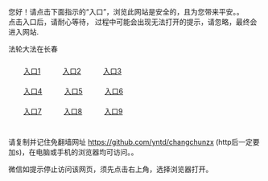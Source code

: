 您好！请点击下面指示的“入口”，浏览此网站是安全的，且为您带来平安。。 <br/>
点击入口后，请耐心等待， 过程中可能会出现无法打开的提示，请忽略，最终会进入网站. </br>

法轮大法在长春<br/>
<div style="padding:10px"><a style="margin:20px" target="_blank" href="https://dotb032ouq1xj.cloudfront.net/2Qpsp?iohhqv" id="ccLink1" rel="nofollow">入口1</a> <a target="_blank" style="margin:20px" href="https://d3f9o5dpjcytf1.cloudfront.net/2Qpsp?agtpnj" id="ccLink2" rel="nofollow">入口2</a> <a style="margin:20px" target="_blank" href="https://de78ddiaj8k1y.cloudfront.net/2Qpsp?hdlatiox" id="ccLink3" rel="nofollow">入口3</a></div>

<div style="padding:10px" ><a style="margin:20px" target="_blank" href="https://dotb032ouq1xj.cloudfront.net/2Qpsp?iohhqv" id="ccLink4" rel="nofollow">入口4</a> <a style="margin:20px" href="https://d3f9o5dpjcytf1.cloudfront.net/2Qpsp?agtpnj" target="_blank" id="ccLink5" rel="nofollow">入口5</a> <a style="margin:20px" href="https://de78ddiaj8k1y.cloudfront.net/2Qpsp?hdlatiox" target="_blank" id="ccLink6" rel="nofollow">入口6</a></div>

<div style="padding:10px"><a style="margin:20px" target="_blank" href="https://dotb032ouq1xj.cloudfront.net/2Qpsp?iohhqv" id="ccLink7" rel="nofollow">入口7</a> <a style="margin:20px" href="https://d3f9o5dpjcytf1.cloudfront.net/2Qpsp?agtpnj" target="_blank" id="ccLink8" rel="nofollow">入口8</a> <a style="margin:20px" target="_blank" href="https://de78ddiaj8k1y.cloudfront.net/2Qpsp?hdlatiox" id="ccLink9" rel="nofollow">入口9</a></div>

<br/>



请复制并记住免翻墙网址 https://github.com/yntd/changchunzx (http后一定要加s)，在电脑或手机的浏览器均可访问。。<br/>

微信如提示停止访问该网页，须先点击右上角，选择浏览器打开。
